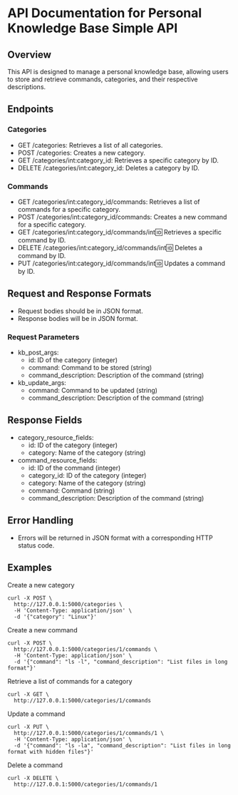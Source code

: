 # API Documentation for Personal Knowledge Base Simple API

## Overview

This API is designed to manage a personal knowledge base, allowing users to store and retrieve commands, categories, and their respective descriptions.

## Endpoints

### Categories

- GET /categories: Retrieves a list of all categories.
- POST /categories: Creates a new category.
- GET /categories/int:category_id: Retrieves a specific category by ID.
- DELETE /categories/int:category_id: Deletes a category by ID.

### Commands

- GET /categories/int:category_id/commands: Retrieves a list of commands for a specific category.
- POST /categories/int:category_id/commands: Creates a new command for a specific category.
- GET /categories/int:category_id/commands/int:id: Retrieves a specific command by ID.
- DELETE /categories/int:category_id/commands/int:id: Deletes a command by ID.
- PUT /categories/int:category_id/commands/int:id: Updates a command by ID.

## Request and Response Formats

- Request bodies should be in JSON format.
- Response bodies will be in JSON format.

### Request Parameters

- kb_post_args:
  - id: ID of the category (integer)
  - command: Command to be stored (string)
  - command_description: Description of the command (string)
- kb_update_args:
  - command: Command to be updated (string)
  - command_description: Description of the command (string)

## Response Fields

- category_resource_fields:
  - id: ID of the category (integer)
  - category: Name of the category (string)
- command_resource_fields:
  - id: ID of the command (integer)
  - category_id: ID of the category (integer)
  - category: Name of the category (string)
  - command: Command (string)
  - command_description: Description of the command (string)

## Error Handling

- Errors will be returned in JSON format with a corresponding HTTP status code.

## Examples

Create a new category

```
curl -X POST \
  http://127.0.0.1:5000/categories \
  -H 'Content-Type: application/json' \
  -d '{"category": "Linux"}'
```

Create a new command

```
curl -X POST \
  http://127.0.0.1:5000/categories/1/commands \
  -H 'Content-Type: application/json' \
  -d '{"command": "ls -l", "command_description": "List files in long format"}'
```

Retrieve a list of commands for a category

```
curl -X GET \
  http://127.0.0.1:5000/categories/1/commands
```

Update a command

```
curl -X PUT \
  http://127.0.0.1:5000/categories/1/commands/1 \
  -H 'Content-Type: application/json' \
  -d '{"command": "ls -la", "command_description": "List files in long format with hidden files"}'
```

Delete a command

```
curl -X DELETE \
  http://127.0.0.1:5000/categories/1/commands/1
```
